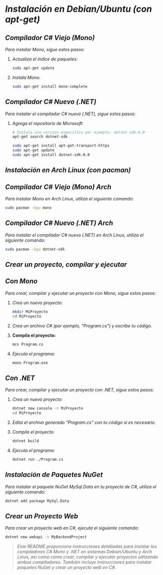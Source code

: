 # ***Instalación en Debian/Ubuntu (con apt-get)***

## ***Compilador C# Viejo (Mono)***

*Para instalar Mono, sigue estos pasos:*

1. *Actualiza el índice de paquetes:*

   ```bash
   sudo apt-get update
   ```

2. *Instala Mono:*

   ```bash
   sudo apt-get install mono-complete
   ```

## ***Compilador C# Nuevo (.NET)***

*Para instalar el compilador C# nuevo (.NET), sigue estos pasos:*

1. *Agrega el repositorio de Microsoft:*

   ```bash
   # Instala una version especifica por ejemplo: dotnet-sdk-8.0
   apt-get search dotnet-sdk
   ```

   ```bash
   sudo apt-get install apt-get-transport-https
   sudo apt-get update
   sudo apt-get install dotnet-sdk-8.0
   ```

## ***Instalación en Arch Linux (con pacman)***

## ***Compilador C# Viejo (Mono) Arch***

*Para instalar Mono en Arch Linux, utiliza el siguiente comando:*

```bash
sudo pacman -Syu mono
```

## ***Compilador C# Nuevo (.NET) Arch***

*Para instalar el compilador C# nuevo (.NET) en Arch Linux, utiliza el siguiente comando:*

```bash
sudo pacman -Syu dotnet-sdk
```

## ***Crear un proyecto, compilar y ejecutar***

## ***Con Mono***

*Para crear, compilar y ejecutar un proyecto con Mono, sigue estos pasos:*

1. *Crea un nuevo proyecto:*

   ```bash
   mkdir MiProyecto
   cd MiProyecto
   ```

2. *Crea un archivo C# (por ejemplo, "Program.cs") y escribe tu código.*

3. **Compila el proyecto:**

   ```bash
   mcs Program.cs
   ```

4. *Ejecuta el programa:*

   ```bash
   mono Program.exe
   ```

## ***Con .NET***

*Para crear, compilar y ejecutar un proyecto con .NET, sigue estos pasos:*

1. *Crea un nuevo proyecto:*

   ```bash
   dotnet new console -n MiProyecto
   cd MiProyecto
   ```

2. *Edita el archivo generado "Program.cs" con tu código si es necesario.*

3. *Compila el proyecto:*

   ```bash
   dotnet build
   ```

4. *Ejecuta el programa:*

   ```bash
   dotnet run ./Program.cs
   ```

## ***Instalación de Paquetes NuGet***

*Para instalar el paquete NuGet MySql.Data en tu proyecto de C#, utiliza el siguiente comando:*

```bash
dotnet add package MySql.Data
```

## ***Crear un Proyecto Web***

*Para crear un proyecto web en C#, ejecuta el siguiente comando:*

```bash
dotnet new webapi -n MyBackendProject
```

> *Este README proporciona instrucciones detalladas para instalar los compiladores C# Mono y .NET en sistemas Debian/Ubuntu y Arch Linux, así como cómo crear, compilar y ejecutar proyectos utilizando ambos compiladores. También incluye instrucciones para instalar paquetes NuGet y crear un proyecto web en C#.*
